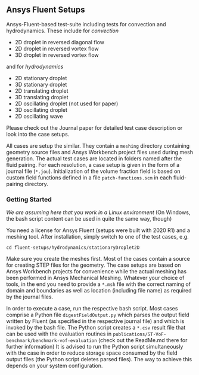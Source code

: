 ## Ansys Fluent Setups

Ansys-Fluent-based test-suite including tests for convection and hydrodynamics.
These include for *convection*
* 2D droplet in reversed diagonal flow
* 2D droplet in reversed vortex flow
* 3D droplet in reversed vortex flow

and for *hydrodynamics*
* 2D stationary droplet
* 3D stationary droplet
* 2D translating droplet
* 3D translating droplet
* 2D oscillating droplet (not used for paper)
* 3D oscillating droplet
* 2D oscillating wave

Please check out the Journal paper for detailed test case description or look into the case setups.

All cases are setup the similar.
They contain a `meshing` directory containing geometry source files and Ansys Workbench project files used during mesh generation. 
The actual test cases are located in folders named after the fluid pairing. 
For each resolution, a case setup is given in the form of a journal file (`*.jou`). 
Initialization of the volume fraction field is based on custom field functions defined in a file `patch-functions.scm` in each fluid-pairing directory.
 
### Getting Started
*We are assuming here that you work in a Linux environment* (On Windows, the bash script content can be used in quite the same way, though)

You need a license for Ansys Fluent (setups were built with 2020 R1) and a meshing tool. 
After installation, simply switch to one of the test cases, e.g.

 `cd fluent-setups/hydrodynamics/stationaryDroplet2D`

Make sure you create the meshes first. Most of the cases contain a source for creating STEP files for the geometry. The case setups are based on Ansys Workbench projects for convenience while the actual meshing has been performed in Ansys Mechanical Meshing. Whatever your choice of tools, in the end you need to provide a `*.msh` file with the correct naming of domain and boundaries as well as location (including file name) as required by the journal files. 

In order to execute a case, run the respective bash script. 
Most cases comprise a Python file `digestFieldOutput.py` which parses the output field written by Fluent (as specified in the respective journal file) and which is invoked by the bash file. The Python script creates a `*.csv` result file that can be used with the evaluation routines in `publications/ST-VoF-benchmark/benchmark-vof-evaluation` (check out the ReadMe.md there for further information)
It is advised to run the Python script simultaneously with the case in order to reduce storage space consumed by the field output files (the Python script deletes parsed files). The way to achieve this depends on your system configuration.
